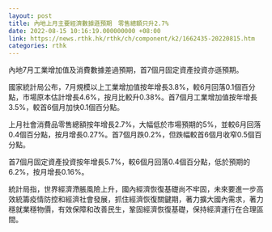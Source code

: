 ```yaml
---
layout: post
title: 內地上月主要經濟數據遜預期　零售總額只升2.7%
date: 2022-08-15 10:16:19.000000000 +08:00
link: https://news.rthk.hk/rthk/ch/component/k2/1662435-20220815.htm
categories: rthk
---
```


內地7月工業增加值及消費數據差過預期，首7個月固定資產投資亦遜預期。

國家統計局公布，7月規模以上工業增加值按年增長3.8%，較6月回落0.1個百分點，市場原本估計增長4.6%，按月比較升0.38%。首7個月工業增加值按年增長3.5%，較首6個月加快0.1個百分點。

上月社會消費品零售總額按年增長2.7%，大幅低於市場預期的5%，並較6月回落0.4個百分點，按月增長0.27%。首7個月跌0.2%，但跌幅較首6個月收窄0.5個百分點。

首7個月固定資產投資按年增長5.7%，較6個月回落0.4個百分點，低於預期的6.2%，按月增長0.16%。

統計局指，世界經濟滯脹風險上升，國內經濟恢復基礎尚不牢固，未來要進一步高效統籌疫情防控和經濟社會發展，抓住經濟恢復關鍵期，著力擴大國內需求，著力穩就業穩物價，有效保障和改善民生，鞏固經濟恢復基礎，保持經濟運行在合理區間。
